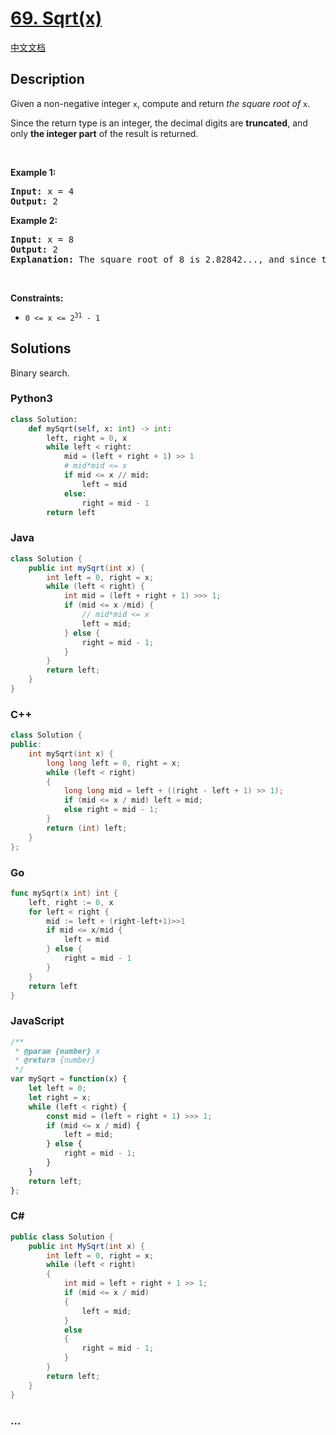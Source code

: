 # [69. Sqrt(x)](https://leetcode.com/problems/sqrtx)

[中文文档](/solution/0000-0099/0069.Sqrt%28x%29/README.md)

## Description

<p>Given a non-negative integer <code>x</code>,&nbsp;compute and return <em>the square root of</em> <code>x</code>.</p>

<p>Since the return type&nbsp;is an integer, the decimal digits are <strong>truncated</strong>, and only <strong>the integer part</strong> of the result&nbsp;is returned.</p>

<p>&nbsp;</p>
<p><strong>Example 1:</strong></p>

<pre>
<strong>Input:</strong> x = 4
<strong>Output:</strong> 2
</pre>

<p><strong>Example 2:</strong></p>

<pre>
<strong>Input:</strong> x = 8
<strong>Output:</strong> 2
<strong>Explanation:</strong> The square root of 8 is 2.82842..., and since the decimal part is truncated, 2 is returned.</pre>

<p>&nbsp;</p>
<p><strong>Constraints:</strong></p>

<ul>
	<li><code>0 &lt;= x &lt;= 2<sup>31</sup> - 1</code></li>
</ul>


## Solutions

Binary search.

<!-- tabs:start -->

### **Python3**

```python
class Solution:
    def mySqrt(self, x: int) -> int:
        left, right = 0, x
        while left < right:
            mid = (left + right + 1) >> 1
            # mid*mid <= x
            if mid <= x // mid:
                left = mid
            else:
                right = mid - 1
        return left
```

### **Java**

```java
class Solution {
    public int mySqrt(int x) {
        int left = 0, right = x;
        while (left < right) {
            int mid = (left + right + 1) >>> 1;
            if (mid <= x /mid) {
                // mid*mid <= x
                left = mid;
            } else {
                right = mid - 1;
            }
        }
        return left;
    }
}
```

### **C++**

```cpp
class Solution {
public:
    int mySqrt(int x) {
        long long left = 0, right = x;
        while (left < right)
        {
            long long mid = left + ((right - left + 1) >> 1);
            if (mid <= x / mid) left = mid;
            else right = mid - 1;
        }
        return (int) left;
    }
};
```

### **Go**

```go
func mySqrt(x int) int {
	left, right := 0, x
	for left < right {
		mid := left + (right-left+1)>>1
		if mid <= x/mid {
			left = mid
		} else {
			right = mid - 1
		}
	}
	return left
}
```

### **JavaScript**

```js
/**
 * @param {number} x
 * @return {number}
 */
var mySqrt = function(x) {
    let left = 0;
    let right = x;
    while (left < right) {
        const mid = (left + right + 1) >>> 1;
        if (mid <= x / mid) {
            left = mid;
        } else {
            right = mid - 1;
        }
    }
    return left;
};
```

### **C#**

```cs
public class Solution {
    public int MySqrt(int x) {
        int left = 0, right = x;
        while (left < right)
        {
            int mid = left + right + 1 >> 1;
            if (mid <= x / mid)
            {
                left = mid;
            }
            else
            {
                right = mid - 1;
            }
        }
        return left;
    }
}
```

### **...**

```

```

<!-- tabs:end -->
